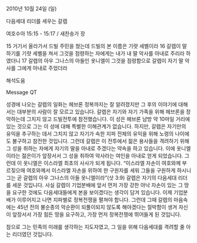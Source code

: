 2010년 10월 24일 (일)

다음세대 리더를 세우는 갈렙



여호수아 15:15 - 15:17 / 새찬송가  장


15 거기서 올라가서 드빌 주민을 쳤는데 드빌의 본 이름은 기럇 세벨이라
16 갈렙이 말하기를 기럇 세벨을 쳐서 그것을 점령하는 자에게는 내가 내 딸 악사를 아내로 주리라 하였더니
17 갈렙의 아우 그나스의 아들인 옷니엘이 그것을 점령함으로 갈렙이 자기 딸 악사를 그에게 아내로 주었더라

해석도움





Message QT

성경에 나오는 갈렙의 일화는 헤브론 정복까지는 잘 알려졌지만 그 후의 이야기에 대해서는 대부분의 사람이 잘 모르고 있습니다. 
갈렙은 자기와 자기 가족을 위해 헤브론을 장악하는데 그치지 않고 드빌전투에 참전했습니다. 이 성은 헤브론 남방 약 10마일 거리에 있는 것으로 그는 이 성에 대해 특별한 이해관계가 없습니다. 
하지만, 갈렙은 자기만의 유익을 추구하는 데서 그치지 않고 자기가 속한 지파 전체의 유익을 위해 노령의 나이에도 불구하고 참전한 것입니다. 
그런데 갈렙은 이 전투에서 젊은 용사들을 격려하기 위해 그 성을 취하는 자에게 자기의 딸을 아내로 주겠다는 약속을 하고 있습니다. 이에 옷니엘이라는 젊은이가 앞장서서 그 성을 취하여 악사라는 여인을 아내로 얻게 되었습니다. 그런데 이 옷니엘은 이스라엘 최초의 사사가 되게 됩니다.
“이스라엘 자손이 여호와께 부르짖으매 여호와께서 이스라엘 자손을 위하여 한 구원자를 세워 그들을 구원하게 하시니 그는 곧 갈렙의 아우 그나스의 아들 옷니엘이라”(삿 3:9)
갈렙은 자기의 다음세대 리더를 세운 것입니다. 
사실 갈렙이 기업분배에 앞서 먼저 가장 강한 아낙 자손이 있는 그 땅을 요구한 것에도 다음세대들에게 본을 보이겠다는 생각이 담겨 있습니다. 이제 기업분배가 이루어지고 나면 지파별로 정복전쟁을 펼쳐야 합니다. 그런데 그때 갈렙의 마음속에는 45년 전의 불순종의 악순환이 되풀이되지 않도록 해야겠다는 절박함이 생겨 자신이 앞장서서 가장 힘든 땅을 요구하고, 가장 먼저 정복전쟁에 뛰어들게 된 것입니다. 

참으로 그는 민족의 미래를 생각하는 지도자였고, 그 일을 위해 다음세대를 격려할 줄 아는 리더였던 것입니다.